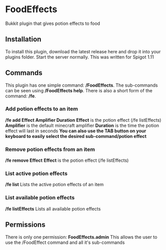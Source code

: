 # FoodEffects
Bukkit plugin that gives potion effects to food

## Installation ##
To install this plugin, download the latest release here and drop it into your plugins folder. Start the server normally. This was written for Spigot 1.11

## Commands ##
This plugin has one simple command: **/FoodEffects**. The sub-commands can be seen using **/FoodEffects help**. There is also a short form
of the command: **/fe**.

### Add potion effects to an item ###
**/fe add Effect Amplifier Duration**
**Effect** is the potion effect (/fe listEffects)
**Amplifier** is the default minecraft amplifier
**Duration** is the time the potion effect will last in seconds
**You can also use the TAB button on your keyboard to easily select the desired sub-command/potion effect**

### Remove potion effects from an item ###
**/fe remove Effect**
**Effect** is the potion effect (/fe listEffects)

### List active potion effects ###
**/fe list**
Lists the active potion effects of an item

### List available potion effects ###
**/fe listEffects**
Lists all available potion effects

## Permissions ##
There is only one permission: **FoodEffects.admin**
This allows the user to use the /FoodEffect command and all it's sub-commands
